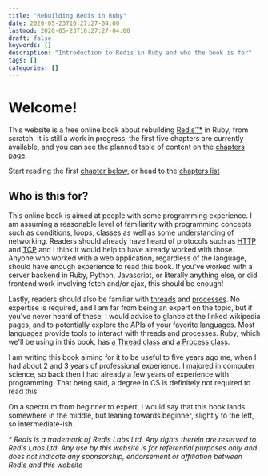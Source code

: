 ```yaml
---
title: "Rebuilding Redis in Ruby"
date: 2020-05-23T10:27:27-04:00
lastmod: 2020-05-23T10:27:27-04:00
draft: false
keywords: []
description: "Introduction to Redis in Ruby and who the book is for"
tags: []
categories: []
---
```


# Welcome!

This website is a free online book about rebuilding [Redis™*](https://redis.io/) in Ruby, from scratch. It is still a work in progress, the first five chapters are currently available, and you can see the planned table of content on the [chapters page](/chapters).

Start reading the first [chapter below](#posts), or head to the [chapters list](/chapters/)

## Who is this for?

This online book is aimed at people with some programming experience. I am assuming a reasonable level of familiarity
with programming concepts such as conditions, loops, classes as well as some understanding of networking. Readers should
already have heard of protocols such as [HTTP][http] and [TCP][tcp] and I think it would help to have already worked
with those.  Anyone who worked with a web application, regardless of the language, should have enough experience to read
this book. If you've worked with a server backend in Ruby, Python, Javascript, or literally anything else, or did
frontend work involving fetch and/or ajax, this should be enough!

Lastly, readers should also be familiar with [threads][wikipedia-threads] and [processes][wikipedia-processes]. No
expertise is required, and I am far from being an expert on the topic, but if you've never heard of these, I would
advise to glance at the linked wikipedia pages, and to potentially explore the APIs of your favorite languages. Most
languages provide tools to interact with threads and processes. Ruby, which we'll be using in this book, has [a Thread
class][ruby-doc-thread] and [a Process class][ruby-doc-process].

I am writing this book aiming for it to be useful to five years ago me, when I had about 2 and 3 years of professional
experience. I majored in computer science, so back then I had already a few years of experience with programming. That
being said, a degree in CS is definitely not required to read this.

On a spectrum from beginner to expert, I would say that this book lands somewhere in the middle, but leaning towards beginner,
slightly to the left, so intermediate-ish.


[http]:https://en.wikipedia.org/wiki/Hypertext_Transfer_Protocol
[tcp]:https://en.wikipedia.org/wiki/Transmission_Control_Protocol
[wikipedia-threads]:https://en.wikipedia.org/wiki/Thread_(computing)
[wikipedia-processes]:https://en.wikipedia.org/wiki/Process_(computing)
[ruby-doc-thread]:https://ruby-doc.org/core-2.7.1/Thread.html
[ruby-doc-process]:https://ruby-doc.org/core-2.7.1/Process.html

_\* Redis is a trademark of Redis Labs Ltd. Any rights therein are reserved to Redis Labs Ltd. Any use by this website is for referential purposes only and does not indicate any sponsorship, endorsement or affiliation between Redis and this website_
